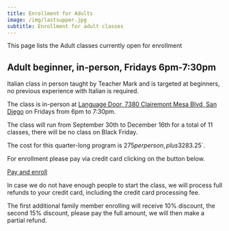 ```yaml
---
title: Enrollment for Adults
image: /img/lastsupper.jpg
subtitle: Enrollment for adult classes
---
```


This page lists the Adult classes currently open for enrollment

## Adult beginner, in-person, Fridays 6pm-7:30pm

Italian class in person taught by Teacher Mark and is targeted at beginners, no previous experience with Italian is required.

The class is in-person at [Language Door, 7380 Clairemont Mesa Blvd, San Diego](https://goo.gl/maps/vCotwAoBbYNpx8vV9) on Fridays from 6pm to 7:30pm.

The class will run from September 30th to December 16th for a total of 11 classes, there will be no class on Black Friday.

The cost for this quarter-long program is $275 per person, plus 3% credit card processing fee `$283.25`.

For enrollment please pay via credit card clicking on the button below.

<div class="tc">
<a href="https://link.waveapps.com/nuj4na-44qfd3" class="btn raise">Pay and enroll</a>
</div>

In case we do not have enough people to start the class, we will process full refunds to your credit card, including the credit card processing fee.

The first additional family member enrolling will receive 10% discount, the second 15% discount, please pay the full amount, we will then make a partial refund.
